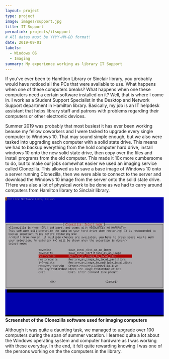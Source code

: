 ```yaml
---
layout: project
type: project
image: images/support.jpg
title: IT Support
permalink: projects/itsupport
# All dates must be YYYY-MM-DD format!
date: 2019-09-01
labels:
  - Windows OS
  - Imaging
summary: My experience working as library IT Support
---
```


If you've ever been to Hamltion Library or Sinclair library, you probably would have noticed all the PCs that were available to use. What happens when one of these computers breaks? What happens when one these computers need a certain software installed on it? Well, that is where I come in. I work as a Student Support Specialist in the Desktop and Network Support department in Hamilton library. Basically, my job is an IT helpdesk assistant that helps library staff and patrons with problems regarding their computers or other electronic devices. 

Summer 2019 was probably that most busiest it has ever been working beause my fellow coworkers and I were tasked to upgrade every single computer to Windows 10. That may sound simple enough, but we also were tasked into upgrading each computer with a solid state drive. This means we had to backup everything from the hold computer hard drive, install windows 10 onto the new solid state drive, then copy over the files and install programs from the old computer. This made it 10x more cumbersome to do, but to make our jobs somewhat easier we used an imaging service called Clonezilla. This allowed us to save a base image of Windows 10 onto a server running Clonezilla, then we were able to connect to the server and download the Windows 10 image from the server onto the solid state drive. THere was also a lot of physical work to be done as we had to carry around computers from Hamilton library to Sinclair library. 


<img class="ui medium right floated rounded image" src="../images/clonezilla.jpg">**Screenshot of the Clonezilla software used for imaging computers**

Although it was quite a daunting task, we managed to upgrade over 100 computers during the span of summer vacation. I learned quite a lot about the Windows operating system and computer hardware as I was working with these everyday. In the end, it felt quite rewarding knowing I was one of the persons working on the the computers in the library.

